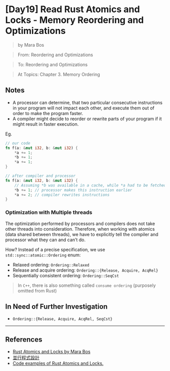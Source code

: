 # [Day19] Read Rust Atomics and Locks - Memory Reordering and Optimizations

> by Mara Bos

> From: Reordering and Optimizations

> To: Reordering and Optimizations

> At Topics: Chapter 3. Memory Ordering

## Notes

- A processor can determine, that two particular consecutive instructions in your program will not impact each other, and execute them out of order to make the program faster.
- A compiler might decide to reorder or rewrite parts of your program if it might result in faster execution.

Eg.

```rust
// our code
fn f(a: &mut i32, b: &mut i32) {
    *a += 1;
    *b += 1;
    *a += 1;
}

// after compiler and processor
fn f(a: &mut i32, b: &mut i32) {
    // Assuming *b was available in a cache, while *a had to be fetched from the main memory
    *b += 1; // processor makes this instruction earlier
    *a += 2; // compiler rewrites instructions
}
```

### Optimization with Multiple threads

The optimization performed by processors and compilers does not take other threads into consideration. Therefore, when working with atomics (data shared between threads), we have to explicitly tell the compiler and processor what they can and can’t do.

How? Instead of a precise specification, we use `std::sync::atomic::Ordering` enum:

- Relaxed ordering: `Ordering::Relaxed`
- Release and acquire ordering: `Ordering::{Release, Acquire, AcqRel}`
- Sequentially consistent ordering: `Ordering::SeqCst`

> In `C++`, there is also something called `consume ordering` (purposely omitted from Rust)

## In Need of Further Investigation

- `Ordering::{Release, Acquire, AcqRel, SeqCst}`

---

## References

- [Rust Atomics and Locks by Mara Bos](https://marabos.nl/atomics/)
- [並行程式設計](https://hackmd.io/@sysprog/concurrency/https%3A%2F%2Fhackmd.io%2F%40sysprog%2FS1AMIFt0D)
- [Code examples of Rust Atomics and Locks.](https://github.com/m-ou-se/rust-atomics-and-locks)
